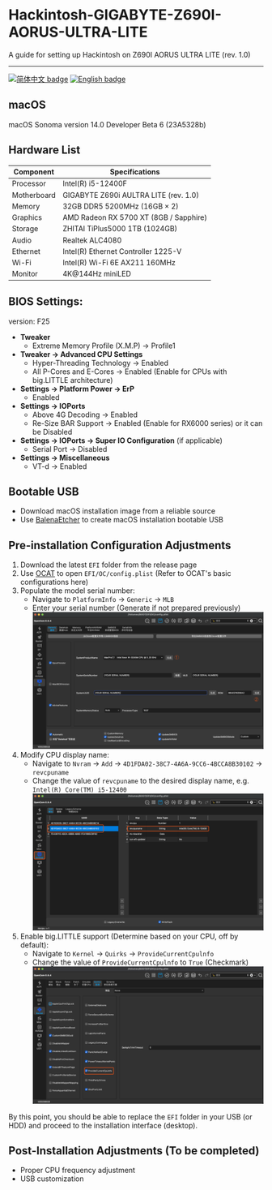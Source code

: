 # Hackintosh-GIGABYTE-Z690I-AORUS-ULTRA-LITE

A guide for setting up Hackintosh on Z690I AORUS ULTRA LITE (rev. 1.0)

-----

[![简体中文 badge](https://img.shields.io/badge/%E7%AE%80%E4%BD%93%E4%B8%AD%E6%96%87-Simplified%20Chinese-blue)](./README.md)
[![English badge](https://img.shields.io/badge/%E8%8B%B1%E6%96%87-English-blue)](./README-US.md)

## macOS

macOS Sonoma version 14.0 Developer Beta 6 (23A5328b)

## Hardware List

| Component   | Specifications                        |
|------------|---------------------------------------|
| Processor  | Intel(R) i5-12400F                    |
| Motherboard| GIGABYTE Z690i AULTRA LITE (rev. 1.0) |
| Memory     | 32GB DDR5 5200MHz (16GB × 2)          |
| Graphics   | AMD Radeon RX 5700 XT (8GB / Sapphire)|
| Storage    | ZHITAI TiPlus5000 1TB (1024GB)        |
| Audio      | Realtek ALC4080                       |
| Ethernet   | Intel(R) Ethernet Controller 1225-V   |
| Wi-Fi      | Intel(R) Wi-Fi 6E AX211 160MHz        |
| Monitor    | 4K@144Hz miniLED                      |

## BIOS Settings:
version: F25

- **Tweaker**
    - Extreme Memory Profile (X.M.P) → Profile1
- **Tweaker → Advanced CPU Settings**
    - Hyper-Threading Technology → Enabled
    - All P-Cores and E-Cores → Enabled (Enable for CPUs with big.LITTLE architecture)
- **Settings → Platform Power → ErP**
    - Enabled 
- **Settings → IOPorts**
    - Above 4G Decoding → Enabled
    - Re-Size BAR Support → Enabled (Enable for RX6000 series) or it can be Disabled
- **Settings → IOPorts → Super IO Configuration** (if applicable)
    - Serial Port → Disabled
- **Settings → Miscellaneous**
    - VT-d → Enabled

## Bootable USB

- Download macOS installation image from a reliable source
- Use [BalenaEtcher](https://www.balena.io/etcher/) to create macOS installation bootable USB

## Pre-installation Configuration Adjustments

1. Download the latest `EFI` folder from the release page
2. Use [OCAT](https://github.com/ic005k/OCAuxiliaryTools) to open `EFI/OC/config.plist` (Refer to OCAT's basic configurations here)
3. Populate the model serial number:
   - Navigate to `PlatformInfo` → `Generic` → `MLB`
   - Enter your serial number (Generate if not prepared previously)
     ![replace_mlb](./image/replace_slb.png)
4. Modify CPU display name:
   - Navigate to `Nvram` → `Add` → `4D1FDA02-38C7-4A6A-9CC6-4BCCA8B30102` → `revcpuname`
   - Change the value of `revcpuname` to the desired display name, e.g. `Intel(R) Core(TM) i5-12400`
     ![replace_cpu_sku](/image/replace_cpu_sku.png)
5. Enable big.LITTLE support (Determine based on your CPU, off by default):
   - Navigate to `Kernel` → `Quirks` → `ProvideCurrentCpulnfo`
   - Change the value of `ProvideCurrentCpulnfo` to `True` (Checkmark)
     ![enable_provide_cpu](./image/enable_provide_cpu.png)

By this point, you should be able to replace the `EFI` folder in your USB (or HDD) and proceed to the installation interface (desktop).

## Post-Installation Adjustments (To be completed)
- Proper CPU frequency adjustment
- USB customization


